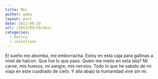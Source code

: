 ```yaml
---
title: Moi
author: gaba
layout: post
date: 2013-09-20
url: /2013/09/20/moi/
categories:
  - botica
  - castellano
---
```

El sueño me abomba, me emborracha. Estoy en esta caja para gallinas a nivel de halcon. Que fue lo que paso. Quien me metio en esta lata? Mi carne, mis huesos, mi sangre, mis nervios. Todo lo que he sabido de mi viaja en este cuadrado de cielo. Y alla abajo la humanidad vive sin mi.